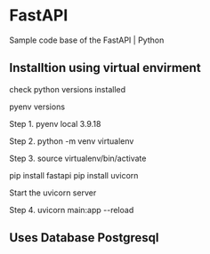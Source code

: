 # FastAPI
Sample code base of the FastAPI | Python


## Installtion using virtual envirment 

check python versions installed 

pyenv versions

Step 1. pyenv local 3.9.18

Step 2. python -m venv virtualenv

Step 3. source virtualenv/bin/activate

pip install fastapi
pip install uvicorn

Start the uvicorn server

Step 4. uvicorn main:app --reload

## Uses Database Postgresql
